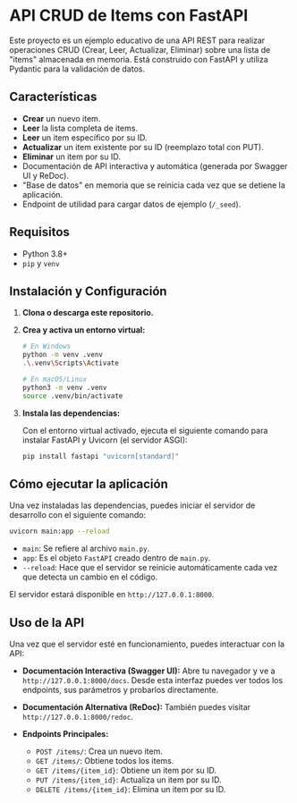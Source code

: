 # API CRUD de Items con FastAPI

Este proyecto es un ejemplo educativo de una API REST para realizar operaciones CRUD (Crear, Leer, Actualizar, Eliminar) sobre una lista de "items" almacenada en memoria. Está construido con FastAPI y utiliza Pydantic para la validación de datos.

## Características

- **Crear** un nuevo item.
- **Leer** la lista completa de items.
- **Leer** un item específico por su ID.
- **Actualizar** un item existente por su ID (reemplazo total con PUT).
- **Eliminar** un item por su ID.
- Documentación de API interactiva y automática (generada por Swagger UI y ReDoc).
- "Base de datos" en memoria que se reinicia cada vez que se detiene la aplicación.
- Endpoint de utilidad para cargar datos de ejemplo (`/_seed`).

## Requisitos

- Python 3.8+
- `pip` y `venv`

## Instalación y Configuración

1.  **Clona o descarga este repositorio.**

2.  **Crea y activa un entorno virtual:**

    ```bash
    # En Windows
    python -m venv .venv
    .\.venv\Scripts\Activate

    # En macOS/Linux
    python3 -m venv .venv
    source .venv/bin/activate
    ```

3.  **Instala las dependencias:**

    Con el entorno virtual activado, ejecuta el siguiente comando para instalar FastAPI y Uvicorn (el servidor ASGI):

    ```bash
    pip install fastapi "uvicorn[standard]"
    ```

## Cómo ejecutar la aplicación

Una vez instaladas las dependencias, puedes iniciar el servidor de desarrollo con el siguiente comando:

```bash
uvicorn main:app --reload
```

-   `main`: Se refiere al archivo `main.py`.
-   `app`: Es el objeto `FastAPI` creado dentro de `main.py`.
-   `--reload`: Hace que el servidor se reinicie automáticamente cada vez que detecta un cambio en el código.

El servidor estará disponible en `http://127.0.0.1:8000`.

## Uso de la API

Una vez que el servidor esté en funcionamiento, puedes interactuar con la API:

-   **Documentación Interactiva (Swagger UI):** Abre tu navegador y ve a `http://127.0.0.1:8000/docs`. Desde esta interfaz puedes ver todos los endpoints, sus parámetros y probarlos directamente.

-   **Documentación Alternativa (ReDoc):** También puedes visitar `http://127.0.0.1:8000/redoc`.

-   **Endpoints Principales:**
    - `POST /items/`: Crea un nuevo item.
    - `GET /items/`: Obtiene todos los items.
    - `GET /items/{item_id}`: Obtiene un item por su ID.
    - `PUT /items/{item_id}`: Actualiza un item por su ID.
    - `DELETE /items/{item_id}`: Elimina un item por su ID.
